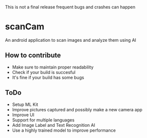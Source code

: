 This is not a final release frequent bugs and crashes can happen

scanCam
=======

An android application to scan images and analyze them using AI

How to contribute
-----------------
- Make sure to maintain proper readability
- Check if your build is succesful
- It's fine if your build has some bugs

ToDo
----

- Setup ML Kit
- Improve pictures captured and possibly make a new camera app
- Improve UI
- Support for multiple languages
- Add Image Label and Text Recognition AI
- Use a highly trained model to improve performance
